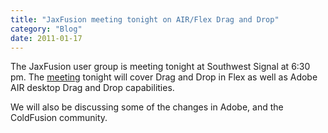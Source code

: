 ```yaml
---
title: "JaxFusion meeting tonight on AIR/Flex Drag and Drop"
category: "Blog"
date: 2011-01-17
---
```



The JaxFusion user group is meeting tonight at Southwest Signal at 6:30 pm. The [meeting](http://www.jaxfusion.org/meeting.cfm) tonight will cover Drag and Drop in Flex as well as Adobe AIR desktop Drag and Drop capabilities.

We will also be discussing some of the changes in Adobe, and the ColdFusion community.